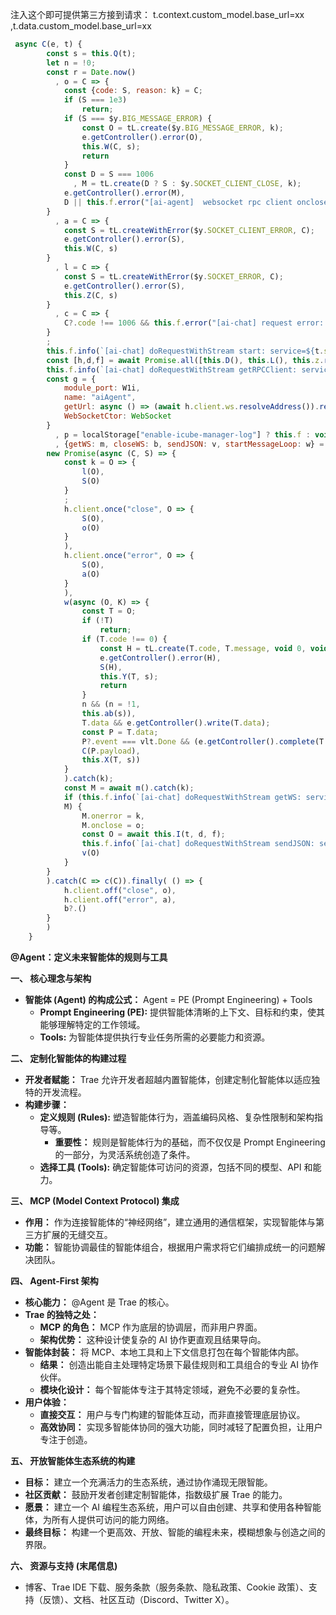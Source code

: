 注入这个即可提供第三方接到请求：
t.context.custom_model.base_url=xx
,t.data.custom_model.base_url=xx

```js
 async C(e, t) {
        const s = this.Q(t);
        let n = !0;
        const r = Date.now()
          , o = C => {
            const {code: S, reason: k} = C;
            if (S === 1e3)
                return;
            if (S === $y.BIG_MESSAGE_ERROR) {
                const O = tL.create($y.BIG_MESSAGE_ERROR, k);
                e.getController().error(O),
                this.W(C, s);
                return
            }
            const D = S === 1006
              , M = tL.create(D ? S : $y.SOCKET_CLIENT_CLOSE, k);
            e.getController().error(M),
            D || this.f.error("[ai-agent]  websocket rpc client onclose: ", S, k)
        }
          , a = C => {
            const S = tL.createWithError($y.SOCKET_CLIENT_ERROR, C);
            e.getController().error(S),
            this.W(C, s)
        }
          , l = C => {
            const S = tL.createWithError($y.SOCKET_ERROR, C);
            e.getController().error(S),
            this.Z(C, s)
        }
          , c = C => {
            C?.code !== 1006 && this.f.error("[ai-chat] request error: ", C?.code, C)
        }
        ;
        this.f.info(`[ai-chat] doRequestWithStream start: service=${t.service}, method=${t.method}, cost=${Date.now() - r}`);
        const [h,d,f] = await Promise.all([this.D(), this.L(), this.z.resolveDeviceId()]);
        this.f.info(`[ai-chat] doRequestWithStream getRPCClient: service=${t.service}, method=${t.method}, cost=${Date.now() - r}`);
        const g = {
            module_port: W1i,
            name: "aiAgent",
            getUrl: async () => (await h.client.ws.resolveAddress()).replace(/manager/, "module/ai-agent"),
            WebSocketCtor: WebSocket
        }
          , p = localStorage["enable-icube-manager-log"] ? this.f : void 0
          , {getWS: m, closeWS: b, sendJSON: v, startMessageLoop: w} = V1i(h, g, p);
        new Promise(async (C, S) => {
            const k = O => {
                l(O),
                S(O)
            }
            ;
            h.client.once("close", O => {
                S(O),
                o(O)
            }
            ),
            h.client.once("error", O => {
                S(O),
                a(O)
            }
            ),
            w(async (O, K) => {
                const T = O;
                if (!T)
                    return;
                if (T.code !== 0) {
                    const H = tL.create(T.code, T.message, void 0, void 0, T.data);
                    e.getController().error(H),
                    S(H),
                    this.Y(T, s);
                    return
                }
                n && (n = !1,
                this.ab(s)),
                T.data && e.getController().write(T.data);
                const P = T.data;
                P?.event === vlt.Done && (e.getController().complete(T.data || void 0),
                C(P.payload),
                this.X(T, s))
            }
            ).catch(k);
            const M = await m().catch(k);
            if (this.f.info(`[ai-chat] doRequestWithStream getWS: service=${t.service}, method=${t.method}, cost=${Date.now() - r}`),
            M) {
                M.onerror = k,
                M.onclose = o;
                const O = await this.I(t, d, f);
                this.f.info(`[ai-chat] doRequestWithStream sendJSON: service=${t.service}, method=${t.method}, cost=${Date.now() - r}`),
                v(O)
            }
        }
        ).catch(C => c(C)).finally( () => {
            h.client.off("close", o),
            h.client.off("error", a),
            b?.()
        }
        )
    }
```
**@Agent：定义未来智能体的规则与工具**

**一、 核心理念与架构**

*   **智能体 (Agent) 的构成公式：** Agent = PE (Prompt Engineering) + Tools
    *   **Prompt Engineering (PE):** 提供智能体清晰的上下文、目标和约束，使其能够理解特定的工作领域。
    *   **Tools:** 为智能体提供执行专业任务所需的必要能力和资源。

**二、 定制化智能体的构建过程**

*   **开发者赋能：** Trae 允许开发者超越内置智能体，创建定制化智能体以适应独特的开发流程。
*   **构建步骤：**
    *   **定义规则 (Rules):** 塑造智能体行为，涵盖编码风格、复杂性限制和架构指导等。
        *   **重要性：** 规则是智能体行为的基础，而不仅仅是 Prompt Engineering 的一部分，为灵活系统创造了条件。
    *   **选择工具 (Tools):** 确定智能体可访问的资源，包括不同的模型、API 和能力。

**三、 MCP (Model Context Protocol) 集成**

*   **作用：** 作为连接智能体的“神经网络”，建立通用的通信框架，实现智能体与第三方扩展的无缝交互。
*   **功能：** 智能协调最佳的智能体组合，根据用户需求将它们编排成统一的问题解决团队。

**四、 Agent-First 架构**

*   **核心能力：** @Agent 是 Trae 的核心。
*   **Trae 的独特之处：**
    *   **MCP 的角色：** MCP 作为底层的协调层，而非用户界面。
    *   **架构优势：** 这种设计使复杂的 AI 协作更直观且结果导向。
*   **智能体封装：** 将 MCP、本地工具和上下文信息打包在每个智能体内部。
    *   **结果：** 创造出能自主处理特定场景下最佳规则和工具组合的专业 AI 协作伙伴。
    *   **模块化设计：** 每个智能体专注于其特定领域，避免不必要的复杂性。
*   **用户体验：**
    *   **直接交互：** 用户与专门构建的智能体互动，而非直接管理底层协议。
    *   **高效协同：** 实现多智能体协同的强大功能，同时减轻了配置负担，让用户专注于创造。

**五、 开放智能体生态系统的构建**

*   **目标：** 建立一个充满活力的生态系统，通过协作涌现无限智能。
*   **社区贡献：** 鼓励开发者创建定制智能体，指数级扩展 Trae 的能力。
*   **愿景：** 建立一个 AI 编程生态系统，用户可以自由创建、共享和使用各种智能体，为所有人提供可访问的能力网络。
*   **最终目标：** 构建一个更高效、开放、智能的编程未来，模糊想象与创造之间的界限。

**六、 资源与支持 (末尾信息)**

*   博客、Trae IDE 下载、服务条款（服务条款、隐私政策、Cookie 政策）、支持（反馈）、文档、社区互动（Discord、Twitter X）。
